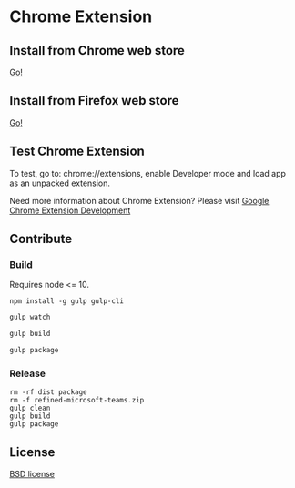 # Chrome Extension

## Install from Chrome web store

[Go!](https://chrome.google.com/webstore/detail/refined-microsoft-teams/bipffdldhfhcecjhcgklheahpkocojfk)

## Install from Firefox web store

[Go!](https://addons.mozilla.org/en-US/firefox/addon/refined-microsoft-teams/)

## Test Chrome Extension

To test, go to: chrome://extensions, enable Developer mode and load app as an unpacked extension.

Need more information about Chrome Extension? Please visit [Google Chrome Extension Development](http://developer.chrome.com/extensions/devguide.html)

## Contribute

### Build

Requires node <= 10.

```
npm install -g gulp gulp-cli
```

```bash
gulp watch
```

```bash
gulp build
```

```bash
gulp package
```

### Release

```
rm -rf dist package
rm -f refined-microsoft-teams.zip
gulp clean
gulp build
gulp package
```

## License

[BSD license](http://opensource.org/licenses/bsd-license.php)
